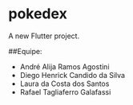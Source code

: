 # pokedex

A new Flutter project.

##Equipe:

- André Alija Ramos Agostini
- Diego Henrick Candido da Silva
- Laura da Costa dos Santos
- Rafael Tagliaferro Galafassi

